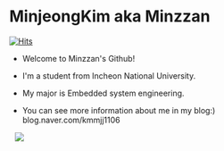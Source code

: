 # MinjeongKim aka Minzzan
[![Hits](https://hits.seeyoufarm.com/api/count/incr/badge.svg?url=https%3A%2F%2Fgithub.com%2Fminzzan&count_bg=%2379C83D&title_bg=%23555555&icon=&icon_color=%23E7E7E7&title=hits&edge_flat=false)](https://hits.seeyoufarm.com)

- Welcome to Minzzan's Github!
- I'm a student from Incheon National University.
- My major is Embedded system engineering.

- You can see more information about me in my blog:)
blog.naver.com/kmmjj1106

<a href="https://instagram.com/muengx2">
    <img 
        src="http://img.shields.io/badge/-Instagram-black?style=flat&logo=Instagram&link=https://instagram.com/alpox.dev/"
        style="height : auto; margin-left : 10px; margin-right : 10px;"/>
</a>
